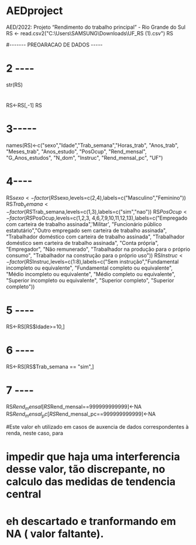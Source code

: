 # AEDproject
AED/2022: Projeto “Rendimento do trabalho principal” - Rio Grande do Sul
RS <- read.csv2("C:\\Users\\SAMSUNG\\Downloads\\UF_RS (1).csv")
RS


#------- PREOARACAO DE DADOS -----

# 2 ----
str(RS)

#  

RS<-RS[,-1]
RS

# 3-----
names(RS)<-c("sexo","Idade","Trab_semana","Horas_trab", "Anos_trab", "Meses_trab", "Anos_estudo",
             "PosOcup", "Rend_mensal", "G_Anos_estudos", "N_dom", "Instruc", "Rend_mensal_pc", "UF")

# 4----
RS$sexo<-factor(RS$sexo,levels=c(2,4),labels=c("Masculino","Feminino"))
RS$Trab_semana<-factor(RS$Trab_semana,levels=c(1,3),labels=c("sim","nao"))
RS$PosOcup<-factor(RS$PosOcup,levels=c(1,2,3, 4,6,7,9,10,11,12,13),labels=c("Empregado com carteira de trabalho assinada",'Militar', "Funcionário público estatutário","Outro empregado sem carteira de trabalho assinada", "Trabalhador doméstico com carteira de trabalho assinada", "Trabalhador doméstico sem carteira de trabalho assinada", "Conta própria", "Empregador", "Não remunerado", "Trabalhador na produção para o próprio consumo",  "Trabalhador na construção para o próprio uso"))
RS$Instruc<-factor(RS$Instruc,levels=c(1:8),labels=c("Sem instrução","Fundamental incompleto ou equivalente", "Fundamental completo ou equivalente", "Médio incompleto ou equivalente", "Médio completo ou equivalente", "Superior incompleto ou equivalente", "Superior completo", "Superior completo"))

# 5 ----
RS<-RS[RS$Idade>=10,]

# 6 ----
RS<-RS[RS$Trab_semana == "sim",]

# 7 ----
RS$Rend_mensal[RS$Rend_mensal==999999999999]<-NA
RS$Rend_mensal_pc[RS$Rend_mensal_pc==999999999999]<-NA
 
 #Este valor eh utilizado em casos de auxencia de dados correspondentes à renda, neste caso, para 
 # impedir que haja uma interferencia desse valor, tão discrepante, no calculo das medidas de tendencia central
 # eh descartado e tranformando em NA ( valor faltante).

